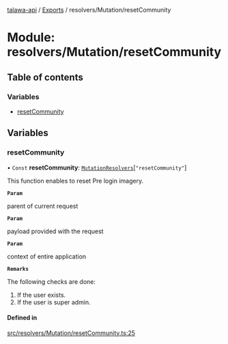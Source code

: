 [talawa-api](../README.md) / [Exports](../modules.md) / resolvers/Mutation/resetCommunity

# Module: resolvers/Mutation/resetCommunity

## Table of contents

### Variables

- [resetCommunity](resolvers_Mutation_resetCommunity.md#resetcommunity)

## Variables

### resetCommunity

• `Const` **resetCommunity**: [`MutationResolvers`](types_generatedGraphQLTypes.md#mutationresolvers)[``"resetCommunity"``]

This function enables to reset Pre login imagery.

**`Param`**

parent of current request

**`Param`**

payload provided with the request

**`Param`**

context of entire application

**`Remarks`**

The following checks are done:
1. If the user exists.
2. If the user is super admin.

#### Defined in

[src/resolvers/Mutation/resetCommunity.ts:25](https://github.com/PalisadoesFoundation/talawa-api/blob/e919df4/src/resolvers/Mutation/resetCommunity.ts#L25)
